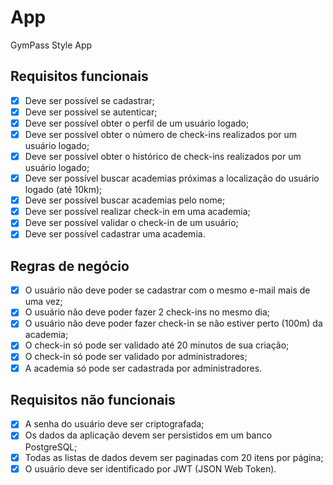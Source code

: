 # App

GymPass Style App

## Requisitos funcionais

- [x] Deve ser possível se cadastrar;
- [x] Deve ser possível se autenticar;
- [x] Deve ser possível obter o perfil de um usuário logado;
- [x] Deve ser possível obter o número de check-ins realizados por um usuário logado;
- [x] Deve ser possível obter o histórico de check-ins realizados por um usuário logado;
- [x] Deve ser possível buscar academias próximas a localização do usuário logado (até 10km);
- [x] Deve ser possível buscar academias pelo nome;
- [x] Deve ser possível realizar check-in em uma academia;
- [x] Deve ser possível validar o check-in de um usuário;
- [x] Deve ser possível cadastrar uma academia.

## Regras de negócio

- [x] O usuário não deve poder se cadastrar com o mesmo e-mail mais de uma vez;
- [x] O usuário não deve poder fazer 2 check-ins no mesmo dia;
- [x] O usuário não deve poder fazer check-in se não estiver perto (100m) da academia;
- [x] O check-in só pode ser validado até 20 minutos de sua criação;
- [x] O check-in só pode ser validado por administradores;
- [x] A academia só pode ser cadastrada por administradores.

## Requisitos não funcionais

- [x] A senha do usuário deve ser criptografada;
- [x] Os dados da aplicação devem ser persistidos em um banco PostgreSQL;
- [x] Todas as listas de dados devem ser paginadas com 20 itens por página;
- [x] O usuário deve ser identificado por JWT (JSON Web Token).
